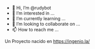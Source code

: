 - 👋 Hi, I’m @rudybot
- 👀 I’m interested in ...
- 🌱 I’m currently learning ...
- 💞️ I’m looking to collaborate on ...
- 📫 How to reach me ...

<!---
rudybot/rudybot is a ✨ special ✨ repository because its `README.md` (this file) appears on your GitHub profile.
You can click the Preview link to take a look at your changes.
--->
Un Proyecto nacido en https://ingenio.la/
